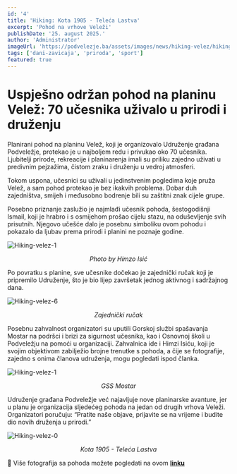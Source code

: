 ```yaml
---
id: '4'
title: 'Hiking: Kota 1905 - Teleća Lastva'
excerpt: 'Pohod na vrhove Veleži'
publishDate: '25. august 2025.'
author: 'Administrator'
imageUrl: 'https://podvelezje.ba/assets/images/news/hiking-velez/hiking-zajednicka.png'
tags: ['dani-zavicaja', 'priroda', 'sport']
featured: true
---
```


# Uspješno održan pohod na planinu Velež: 70 učesnika uživalo u prirodi i druženju

Planirani pohod na planinu Velež, koji je organizovalo Udruženje građana Podveležje, protekao je u najboljem redu i privukao oko 70 učesnika. Ljubitelji prirode, rekreacije i planinarenja imali su priliku zajedno uživati u predivnim pejzažima, čistom zraku i druženju u vedroj atmosferi.

Tokom uspona, učesnici su uživali u jedinstvenim pogledima koje pruža Velež, a sam pohod protekao je bez ikakvih problema. Dobar duh zajedništva, smijeh i međusobno bodrenje bili su zaštitni znak cijele grupe. 

Posebno priznanje zaslužio je najmlađi učesnik pohoda, šestogodišnji Ismail, koji je hrabro i s osmijehom prošao cijelu stazu, na oduševljenje svih prisutnih. Njegovo učešće dalo je posebnu simboliku ovom pohodu i pokazalo da ljubav prema prirodi i planini ne poznaje godine.

![Hiking-velez-1](https://podvelezje.ba/assets/images/news/hiking-velez/hiking-kolaz-1.png)<center>*Photo by Himzo Isić*</center>

Po povratku s planine, sve učesnike dočekao je zajednički ručak koji je pripremilo Udruženje, što je bio lijep završetak jednog aktivnog i sadržajnog dana.

![Hiking-velez-6](https://podvelezje.ba/assets/images/news/hiking-velez/hiking-kolaz-6.png)<center>*Zajednički ručak*</center>

Posebnu zahvalnost organizatori su uputili Gorskoj službi spašavanja Mostar na podršci i brizi za sigurnost učesnika, kao i Osnovnoj školi u Podveležju na pomoći u organizaciji. Zahvalnica ide i Himzi Isiću, koji je svojim objektivom zabilježio brojne trenutke s pohoda, a čije se fotografije, zajedno s onima članova udruženja, mogu pogledati ispod članka.

![Hiking-velez-1](https://podvelezje.ba/assets/images/news/hiking-velez/hiking-kolaz-3.png)<center>*GSS Mostar*</center>

Udruženje građana Podveležje već najavljuje nove planinarske avanture, jer u planu je organizacija sljedećeg pohoda na jedan od drugih vrhova Veleži. Organizatori poručuju: “Pratite naše objave, prijavite se na vrijeme i budite dio novih druženja u prirodi.”

![Hiking-velez-0](https://podvelezje.ba/assets/images/news/hiking-velez/kota1905-telecalastva-zajednicka-map.png)<center>*Kota 1905 - Teleća Lastva*</center>

📸 Više fotografija sa pohoda možete pogledati na ovom **[linku](https://drive.google.com/drive/folders/14lPyB2BEZ4l6ieMqqqmfjPSBE6-pyyg9?usp=drive_link)**
